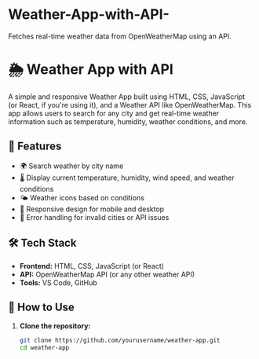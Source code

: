 # Weather-App-with-API-
Fetches real-time weather data from OpenWeatherMap using an API.
# 🌦️ Weather App with API

A simple and responsive Weather App built using HTML, CSS, JavaScript (or React, if you're using it), and a Weather API like OpenWeatherMap. This app allows users to search for any city and get real-time weather information such as temperature, humidity, weather conditions, and more.

## 🚀 Features

- 🌍 Search weather by city name
- 🌡️ Display current temperature, humidity, wind speed, and weather conditions
- 🌤️ Weather icons based on conditions
- 📱 Responsive design for mobile and desktop
- 🔄 Error handling for invalid cities or API issues

## 🛠️ Tech Stack

- **Frontend:** HTML, CSS, JavaScript (or React)
- **API:** OpenWeatherMap API (or any other weather API)
- **Tools:** VS Code, GitHub

## 🔧 How to Use

1. **Clone the repository:**
   ```bash
   git clone https://github.com/yourusername/weather-app.git
   cd weather-app
